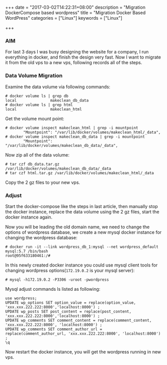 +++
date = "2017-03-02T14:22:31+08:00"
description = "Migration DockerCompose based wordpress"
title = "Migration Docker Based WordPress"
categories = ["Linux"]
keywords = ["Linux"]

+++
### AIM
For last 3 days I was busy designing the website for a company, I run
everything in docker, and finish the design very fast. Now I want to migrate
it from the old vps to a new vps, following records all of the steps.    

### Data Volume Migration
Examine the data volume via following commands:    

```
# docker volume ls | grep db
local               makeclean_db_data
# docker volume ls | grep html
local               makeclean_html
```
Get the volume mount point:    

```
# docker volume inspect makeclean_html | grep -i mountpoint
        "Mountpoint": "/var/lib/docker/volumes/makeclean_html/_data",
# docker volume inspect makeclean_db_data | grep -i mountpoint
        "Mountpoint": "/var/lib/docker/volumes/makeclean_db_data/_data",
```
Now zip all of the data volume:   

```
# tar czf db_data.tar.gz /var/lib/docker/volumes/makeclean_db_data/_data
# tar czf html.tar.gz /var/lib/docker/volumes/makeclean_html/_data
```
Copy the 2 gz files to your new vps.   

### Adjust
Start the docker-compose like the steps in last article, then manually stop
the docker instance, replace the data volume using the 2 gz files, start the
docker instance again.    

Now you will be leading the old domain name, we need to change the options of
wordpress database, we create a new mysql docker instance for changing the
wordpress database:    

```
# docker run -it --link wordpress_db_1:mysql --net wordpress_default mysql:5.7 /bin/bash
root@95f633180461:/#
```
In this newly created docker instance you could use mysql client tools for
changing wordpress options(`172.19.0.2` is your mysql server):     

```
# mysql -h172.19.0.2 -P3306 -uroot -pwordpress
```
Mysql adjust commands ls listed as following:     

```
use wordpress;
UPDATE wp_options SET option_value = replace(option_value, 'xxx.xxx.222.222:8000','localhost:8000') ;
UPDATE wp_posts SET post_content = replace(post_content, 'xxx.xxx.222.222:8000','localhost:8000') ;
UPDATE wp_comments SET comment_content = replace(comment_content, 'xxx.xxx.222.222:8000', 'localhost:8000') ;
UPDATE wp_comments SET comment_author_url = replace(comment_author_url, 'xxx.xxx.222.222:8000', 'localhost:8000') ;
\q
```
Now restart the docker instance, you will get the wordpress running in new
vps.     


